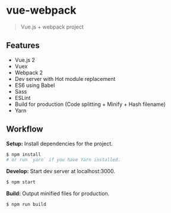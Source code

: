 # vue-webpack
> Vue.js + webpack project

## Features
- Vue.js 2
- Vuex
- Webpack 2
- Dev server with Hot module replacement
- ES6 using Babel
- Sass
- ESLint
- Build for production (Code splitting + Minify + Hash filename)
- Yarn

## Workflow
**Setup:** Install dependencies for the project.

```sh
$ npm install
# or run `yarn` if you have Yarn installed.
```

**Develop:** Start dev server at localhost:3000.

```sh
$ npm start
```

**Build:** Output minified files for production.

```sh
$ npm run build
```
